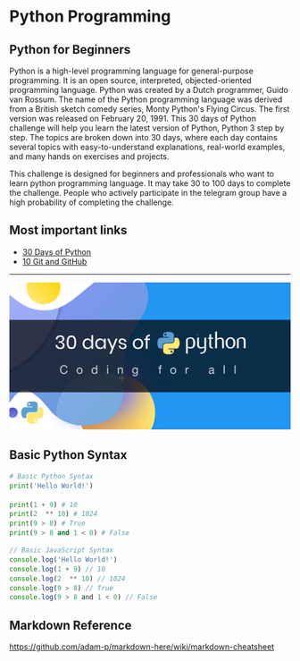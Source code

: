 # Python Programming

## Python for Beginners

Python is a high-level programming language for general-purpose programming. It is an open source, interpreted, objected-oriented programming language. Python was created by a Dutch programmer, Guido van Rossum. The name of the Python programming language was derived from a British sketch comedy series, Monty Python's Flying Circus. The first version was released on February 20, 1991. This 30 days of Python challenge will help you learn the latest version of Python, Python 3 step by step. The topics are broken down into 30 days, where each day contains several topics with easy-to-understand explanations, real-world examples, and many hands on exercises and projects.

This challenge is designed for beginners and professionals who want to learn python programming language. It may take 30 to 100 days to complete the challenge. People who actively participate in the telegram group have a high probability of completing the challenge.

## Most important links

- [30 Days of Python](https://github.com/Asabeneh/30-Days-Of-Python)
- [10 Git and GitHub](https://github.com/Asabeneh/10-days-of-git-and-github)

---

[![30 Days of Python Banner](./30DaysOfPython_banner3@2x.png)](https://github.com/Asabeneh/30-Days-Of-Python)

## Basic Python Syntax

```python
# Basic Python Syntax
print('Hello World!')

print(1 + 9) # 10
print(2  ** 10) # 1024
print(9 > 8) # True
print(9 > 8 and 1 < 0) # False
```

```javascript
// Basic JavaScript Syntax
console.log('Hello World!')
console.log(1 + 9) // 10
console.log(2  ** 10) // 1024
console.log(9 > 8) // True
console.log(9 > 8 and 1 < 0) // False
```

## Markdown Reference

https://github.com/adam-p/markdown-here/wiki/markdown-cheatsheet